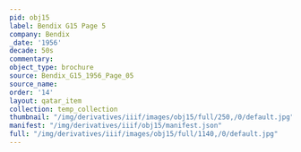 ```yaml
---
pid: obj15
label: Bendix G15 Page 5
company: Bendix
_date: '1956'
decade: 50s
commentary: 
object_type: brochure
source: Bendix_G15_1956_Page_05
source_name: 
order: '14'
layout: qatar_item
collection: temp_collection
thumbnail: "/img/derivatives/iiif/images/obj15/full/250,/0/default.jpg"
manifest: "/img/derivatives/iiif/obj15/manifest.json"
full: "/img/derivatives/iiif/images/obj15/full/1140,/0/default.jpg"
---
```

